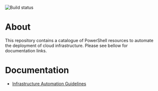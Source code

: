 ![Build status](https://sfa-gov-uk.visualstudio.com/_apis/public/build/definitions/09b6842d-a727-4612-af05-367202a644ef/122/badge)

# About
This repository contains a catalogue of PowerShell resources to automate the deployment of cloud infrastructure. Please see bellow for documentation links.

# Documentation
* [Infrastructure Automation Guidelines](Docs/InfrastructureAutomation.md)